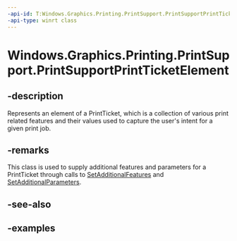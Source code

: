```yaml
---
-api-id: T:Windows.Graphics.Printing.PrintSupport.PrintSupportPrintTicketElement
-api-type: winrt class
---
```


# Windows.Graphics.Printing.PrintSupport.PrintSupportPrintTicketElement

<!--
public sealed class PrintSupportPrintTicketElement
-->


## -description

Represents an element of a PrintTicket, which is a collection of various print related features and their values used to capture the user's intent for a given print job.

## -remarks

This class is used to supply additional features and parameters for a PrintTicket through calls to [SetAdditionalFeatures](xref:Windows.Graphics.Printing.PrintSupport.PrintSupportPrinterSelectedEventArgs.SetAdditionalFeatures(Windows.Foundation.Collections.IIterable{Windows.Graphics.Printing.PrintSupport.PrintSupportPrintTicketElement})) and [SetAdditionalParameters](Windows.Graphics.Printing.PrintSupport.PrintSupportPrinterSelectedEventArgs.SetAdditionalParameters(Windows.Foundation.Collections.IIterable{Windows.Graphics.Printing.PrintSupport.PrintSupportPrintTicketElement})).

## -see-also

## -examples


